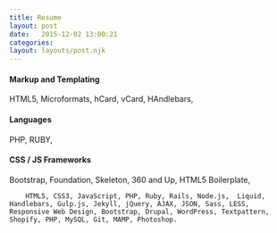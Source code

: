 ```yaml
---
title: Resume
layout: post
date:   2015-12-02 13:00:21
categories:
layout: layouts/post.njk
---
```



#### Markup and Templating

HTML5, Microformats, hCard, vCard, HAndlebars,


#### Languages

PHP, RUBY,

#### CSS / JS Frameworks

Bootstrap, Foundation, Skeleton, 360 and Up, HTML5 Boilerplate,

        HTML5, CSS3, JavaScript, PHP, Ruby, Rails, Node.js,  Liquid, Handlebars, Gulp.js, Jekyll, jQuery, AJAX, JSON, Sass, LESS, Responsive Web Design, Bootstrap, Drupal, WordPress, Textpattern, Shopify, PHP, MySQL, Git, MAMP, Photoshop.
